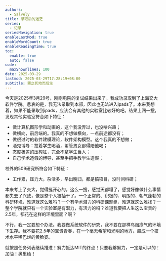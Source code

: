 ```yaml
---
authors:
  - Salvely
title: 录取后的迷茫
series:
  - 记录
seriesNavigation: true
enableLastMod: true
enableWordCount: true
enableReadingTime: true
toc:
  enable: true
  auto: false
code:
  maxShownlines: 100
date: 2025-03-29
lastmod: 2025-03-29T17:28:19+08:00
subtitle: 置之死地而后生
---
```


<!--more-->

今天是2025年3月29号，刚刚电院的复试结果出来了，我成功录取到了上海交大软件学院。悲哀的是，我无法录取到本部，因此也无法进入ipads了。本来我想着，如果不能录取到ipads，应该会有其他的实验室比较好的吧。结果上网一搜，发现其他实验室符合如下特征：

- 做计算机图形学和动画的，这个我没弄过，也没啥兴趣；
- 做横向，前后端的。我真的不想做横向，一点前途都没有；
- 做很过时的软件建模理论，软件架构模型。这个我真的不想做；
- 酒鬼博导：拉着学生喝酒，甭管男女都得陪他喝；
- 态度极差的压榨狂，完全不拿学生当人；
- 自己学术造假的博导，甚至手把手教学生造假；

校外的509研究所符合如下特征：

- 工作累，压力大，杂活多，早出晚归，都是搞项目，没时间科研；

本来考上了交大，觉得挺开心的。这么一搜，感觉天都塌了，感觉好像做什么事情都失去了兴致，像是整个人被抽干了。一个正常的、积极的、明朗的、朝气蓬勃的科研环境，难道就这么难吗？一个有学术潜力的科研课题组，难道就这么难找？一整个学院就只有一个实验室是有潜力，有活力的吗？难道我要把人生这么宝贵的2.5年，都花在这样的环境里面？啊？

不行，我一定要想个办法。我要做系统软件的研究，我不要在那样乌烟瘴气的环境下生存。我不要花2.5年的宝贵青春，在一个毫无希望和光明的地方，熬成一个技术水平稀巴烂的黄脸婆。

就按照任务列表继续推进！努力抵达MIT的终点！只要我够努力，一定是可以的！加油！奥里给！

